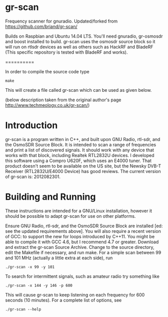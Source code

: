 gr-scan
=======

Frequency scanner for gnuradio. Updated/forked from https://github.com/briand/gr-scan/

Builds on Raspbian and Ubuntu 14.04 LTS. You'll need gnuradio, gr-osmosdr and boost installed to build. gr-scan uses the osmosdr source block so it will run on rtlsdr devices as well as others such as HackRF and BladeRF (This specific repository is tested with BladeRF and works).

==========

In order to compile the source code type
```
make
```
This will create a file called gr-scan which can be used as given below.

(below description taken from the original author's page http://www.techmeology.co.uk/gr-scan/)

Introduction
============

gr-scan is a program written in C++, and built upon GNU Radio, rtl-sdr, and the OsmoSDR Source Block. It is intended to scan a range of frequencies and print a list of discovered signals. It should work with any device that works with that block, including Realtek RTL2832U devices. I developed this software using a Compro U620F, which uses an E4000 tuner. That product doesn't seem to be available on the US site, but the Newsky DVB-T Receiver (RTL2832U/E4000 Device) has good reviews. The current version of gr-scan is: 2012082301.

Building and Running
====================

These instructions are intended for a GNU/Linux installation, however it should be possible to adapt gr-scan for use on other platforms.

Ensure GNU Radio, rtl-sdr, and the OsmoSDR Source Block are installed [ed: see the updated requirements above]. You will also require a recent version of GCC: to support the new for loops introduced by C++11. You might be able to compile it with GCC 4.6, but I recommend 4.7 or greater.
Download and extract the gr-scan Source Archive.
Change to the source directory, edit the Makefile if necessary, and run make.
For a simple scan between 99 and 101 MHz (actually a little extra at each side), run
```
./gr-scan -x 99 -y 101
```
To search for intermittent signals, such as amateur radio try something like
```
./gr-scan -x 144 -y 146 -p 600
```
This will cause gr-scan to keep listening on each frequency for 600 seconds (10 minutes). For a complete list of options, see
```
./gr-scan --help
```
